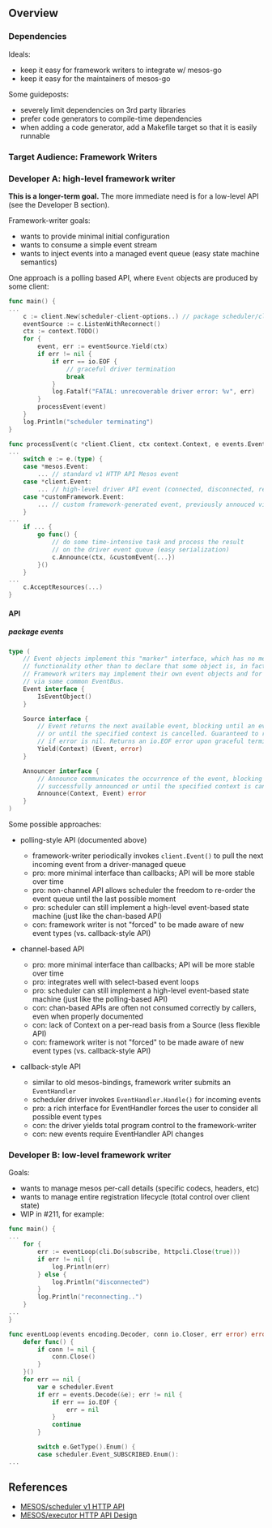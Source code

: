 ## Overview

### Dependencies

Ideals:
- keep it easy for framework writers to integrate w/ mesos-go
- keep it easy for the maintainers of mesos-go

Some guideposts:
- severely limit dependencies on 3rd party libraries
- prefer code generators to compile-time dependencies
- when adding a code generator, add a Makefile target so that it is easily runnable

### Target Audience: Framework Writers

### Developer A: high-level framework writer

**This is a longer-term goal.**
The more immediate need is for a low-level API (see the Developer B section).

Framework-writer goals:
  - wants to provide minimal initial configuration
  - wants to consume a simple event stream
  - wants to inject events into a managed event queue (easy state machine semantics)

One approach is a polling based API, where `Event` objects are produced by some client:

```go
func main() {
...
	c := client.New(scheduler-client-options..) // package scheduler/client
	eventSource := c.ListenWithReconnect()
	ctx := context.TODO()
	for {
		event, err := eventSource.Yield(ctx)
		if err != nil {
			if err == io.EOF {
				// graceful driver termination
				break
			}
			log.Fatalf("FATAL: unrecoverable driver error: %v", err)
		}
		processEvent(event)
	}
	log.Println("scheduler terminating")
}

func processEvent(c *client.Client, ctx context.Context, e events.Event) {
...
	switch e := e.(type) {
	case *mesos.Event:
		... // standard v1 HTTP API Mesos event
	case *client.Event:
		... // high-level driver API event (connected, disconnected, reconnected, ...)
	case *customFramework.Event:
		... // custom framework-generated event, previously annouced via Announcer
	}
...
	if ... {
		go func() {
			// do some time-intensive task and process the result
			// on the driver event queue (easy serialization)
			c.Announce(ctx, &customEvent{...})
		}()
	}
...
	c.AcceptResources(...)
}
```

#### API

##### package events

```go
type (
	// Event objects implement this "marker" interface, which has no meaningful
	// functionality other than to declare that some object is, in fact, an Event.
	// Framework writers may implement their own event objects and for dispatching
	// via some common EventBus.
	Event interface {
		IsEventObject()
	}

	Source interface {
		// Event returns the next available event, blocking until an event becomes available
		// or until the specified context is cancelled. Guaranteed to return a non-nil event
		// if error is nil. Returns an io.EOF error upon graceful termination of the source.
		Yield(Context) (Event, error)
	}

	Announcer interface {
		// Announce communicates the occurrence of the event, blocking until the event is
		// successfully announced or until the specified context is cancelled.
		Announce(Context, Event) error
	}
)
```

Some possible approaches:
- polling-style API (documented above)
  - framework-writer periodically invokes `client.Event()` to pull the next incoming event from a driver-managed queue
  - pro: more minimal interface than callbacks; API will be more stable over time
  - pro: non-channel API allows scheduler the freedom to re-order the event queue until the last possible moment
  - pro: scheduler can still implement a high-level event-based state machine (just like the chan-based API)
  - con: framework writer is not "forced" to be made aware of new event types (vs. callback-style API)

- channel-based API
  - pro: more minimal interface than callbacks; API will be more stable over time
  - pro: integrates well with select-based event loops
  - pro: scheduler can still implement a high-level event-based state machine (just like the polling-based API)
  - con: chan-based APIs are often not consumed correctly by callers, even when properly documented
  - con: lack of Context on a per-read basis from a Source (less flexible API)
  - con: framework writer is not "forced" to be made aware of new event types (vs. callback-style API)

- callback-style API
  - similar to old mesos-bindings, framework writer submits an `EventHandler`
  - scheduler driver invokes `EventHandler.Handle()` for incoming events
  - pro: a rich interface for EventHandler forces the user to consider all possible event types
  - con: the driver yields total program control to the framework-writer
  - con: new events require EventHandler API changes

### Developer B: low-level framework writer

Goals:
  - wants to manage mesos per-call details (specific codecs, headers, etc)
  - wants to manage entire registration lifecycle (total control over client state)
  - WIP in #211, for example:

```go
func main() {
...
	for {
		err := eventLoop(cli.Do(subscribe, httpcli.Close(true)))
		if err != nil {
			log.Println(err)
		} else {
			log.Println("disconnected")
		}
		log.Println("reconnecting..")
	}
...
}

func eventLoop(events encoding.Decoder, conn io.Closer, err error) error {
	defer func() {
		if conn != nil {
			conn.Close()
		}
	}()
	for err == nil {
		var e scheduler.Event
		if err = events.Decode(&e); err != nil {
			if err == io.EOF {
				err = nil
			}
			continue
		}

		switch e.GetType().Enum() {
		case scheduler.Event_SUBSCRIBED.Enum():
...
```

## References

* [MESOS/scheduler v1 HTTP API](https://github.com/apache/mesos/blob/master/docs/scheduler-http-api.md)
* [MESOS/executor HTTP API Design](https://docs.google.com/document/d/1dFmTrSZXCo5zj8H8SkJ4HT-V0z2YYnEZVV8Fd_-AupM/edit#heading=h.r7o3o3roqg12)
